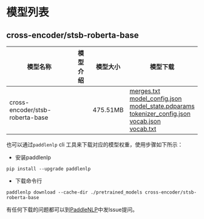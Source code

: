 #  模型列表

## cross-encoder/stsb-roberta-base

| 模型名称 | 模型介绍 | 模型大小  | 模型下载 |
| --- | --- | --- | --- |
|cross-encoder/stsb-roberta-base|  | 475.51MB | [merges.txt](https://bj.bcebos.com/paddlenlp/models/community/cross-encoder/stsb-roberta-base/merges.txt)<br>[model_config.json](https://bj.bcebos.com/paddlenlp/models/community/cross-encoder/stsb-roberta-base/model_config.json)<br>[model_state.pdparams](https://bj.bcebos.com/paddlenlp/models/community/cross-encoder/stsb-roberta-base/model_state.pdparams)<br>[tokenizer_config.json](https://bj.bcebos.com/paddlenlp/models/community/cross-encoder/stsb-roberta-base/tokenizer_config.json)<br>[vocab.json](https://bj.bcebos.com/paddlenlp/models/community/cross-encoder/stsb-roberta-base/vocab.json)<br>[vocab.txt](https://bj.bcebos.com/paddlenlp/models/community/cross-encoder/stsb-roberta-base/vocab.txt) |

也可以通过`paddlenlp` cli 工具来下载对应的模型权重，使用步骤如下所示：

* 安装paddlenlp

```shell
pip install --upgrade paddlenlp
```

* 下载命令行

```shell
paddlenlp download --cache-dir ./pretrained_models cross-encoder/stsb-roberta-base
```

有任何下载的问题都可以到[PaddleNLP](https://github.com/PaddlePaddle/PaddleNLP)中发Issue提问。